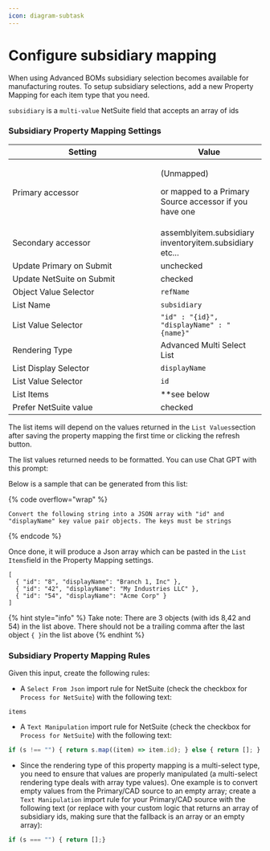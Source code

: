 ```yaml
---
icon: diagram-subtask
---
```


# Configure subsidiary mapping

When using Advanced BOMs subsidiary selection becomes available for manufacturing routes. To setup subsidiary selections, add a new Property Mapping for each item type that you need.

`subsidiary` is a `multi-value`  NetSuite field that accepts an array of ids

### Subsidiary Property Mapping Settings

<table><thead><tr><th width="279">Setting</th><th>Value</th></tr></thead><tbody><tr><td>Primary accessor</td><td><p>(Unmapped) </p><p>or mapped to a Primary Source accessor if you have one</p></td></tr><tr><td>Secondary accessor</td><td>assemblyitem.subsidiary<br>inventoryitem.subsidiary<br>etc...</td></tr><tr><td>Update Primary on Submit</td><td>unchecked</td></tr><tr><td>Update NetSuite on Submit</td><td>checked</td></tr><tr><td>Object Value Selector</td><td><code>refName</code></td></tr><tr><td>List Name</td><td><code>subsidiary</code></td></tr><tr><td>List Value Selector</td><td><code>"id" : "{id}", "displayName" : "{name}"</code></td></tr><tr><td>Rendering Type</td><td>Advanced Multi Select List</td></tr><tr><td>List Display Selector</td><td><code>displayName</code></td></tr><tr><td>List Value Selector</td><td><code>id</code></td></tr><tr><td>List Items</td><td> **see below</td></tr><tr><td>Prefer NetSuite value</td><td>checked</td></tr></tbody></table>

The list items will depend on the values returned in the `List Values`section after saving the property mapping the first time or clicking the refresh button.&#x20;

The list values returned needs to be formatted. You can use Chat GPT with this prompt:

Below is a sample that can be generated from this list:

{% code overflow="wrap" %}
```
Convert the following string into a JSON array with "id" and "displayName" key value pair objects. The keys must be strings
```
{% endcode %}

Once done, it will produce a Json array which can be pasted in the `List Items`field in the Property Mapping settings.

```
[
  { "id": "8", "displayName": "Branch 1, Inc" },
  { "id": "42", "displayName": "My Industries LLC" },
  { "id": "54", "displayName": "Acme Corp" }
]
```

{% hint style="info" %}
Take note: There are 3 objects (with ids 8,42 and 54) in the list above. There should not be a trailing comma after the last object `{ }`in the list above
{% endhint %}

### Subsidiary Property Mapping Rules

Given this input, create the following rules:

* A `Select From Json` import rule for NetSuite (check the checkbox for `Process for NetSuite`) with the following text:

```
items
```

* A `Text Manipulation` import rule for NetSuite (check the checkbox for `Process for NetSuite`) with the following text:

```javascript
if (s !== "") { return s.map((item) => item.id); } else { return []; }
```

* Since the rendering type of this property mapping is a multi-select type, you need to ensure that values are properly manipulated (a multi-select rendering type deals with array type values). One example is to convert empty values from the Primary/CAD source to an empty array; create a `Text Manipulation` import rule for your Primary/CAD source with the following text (or replace with your custom logic that returns an array of subsidiary ids, making sure that the fallback is an array or an empty array):

```javascript
if (s === "") { return [];}
```

